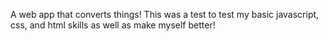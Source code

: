 A web app that converts things! This was a test to test my basic javascript, css, and html skills as well as make myself better!